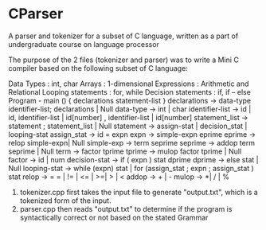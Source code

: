# CParser
A parser and tokenizer for a subset of C language, written as a part of undergraduate course on language processor

The purpose of the 2 files (tokenizer and parser) was to write a Mini C compiler based on the following subset of C language:

Data Types : int, char
Arrays : 1-dimensional
Expressions : Arithmetic and Relational
Looping statements : for, while
Decision statements : if, if – else
Program - main () { declarations statement-list }
declarations -> data-type identifier-list; declarations | Null
data-type -> int | char
identifier-list -> id | id, identifier-list | id[number] , identifier-list | id[number]
statement_list -> statement ; statement_list | Null
statement -> assign-stat | decision_stat | looping-stat
assign_stat -> id = expn
expn -> simple-expn eprime
eprime -> relop simple-expn| Null
simple-exp -> term seprime
seprime -> addop term seprime | Null
term -> factor tprime
tprime -> mulop factor tprime | Null
factor -> id | num
decision-stat -> if ( expn ) stat dprime
dprime -> else stat | Null
looping-stat -> while (expn) stat | for (assign_stat ; expn ; assign_stat ) stat
relop -> = = | != | <= | >=| > | <
addop -> + | -
mulop -> *| / | %

1) tokenizer.cpp first takes the input file to generate "output.txt", which is a tokenized form of the input.
2) parser.cpp then reads "output.txt" to determine if the program is syntactically correct or not based on the stated Grammar
